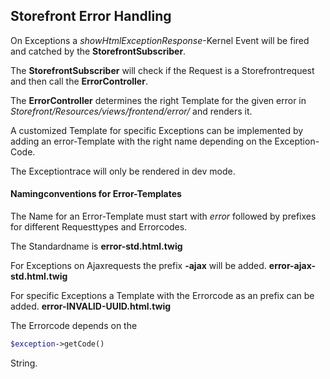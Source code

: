 Storefront Error Handling
-------------------------

On Exceptions a *showHtmlExceptionResponse*-Kernel Event will be fired and catched by the **StorefrontSubscriber**.

The **StorefrontSubscriber** will check if the Request is a Storefrontrequest and then call the **ErrorController**.

The **ErrorController** determines the right Template for the given error in *Storefront/Resources/views/frontend/error/* and renders it.

A customized Template for specific Exceptions can be implemented by adding an error-Template with the right name depending on the Exception-Code.

The Exceptiontrace will only be rendered in dev mode.

#### Namingconventions for Error-Templates

The Name for an Error-Template must start with *error* followed by prefixes for different Requesttypes and Errorcodes.

The Standardname is **error-std.html.twig**

For Exceptions on Ajaxrequests the prefix **-ajax** will be added. **error-ajax-std.html.twig**

For specific Exceptions a Template with the Errorcode as an prefix can be added. **error-INVALID-UUID.html.twig**

The Errorcode depends on the 
```php 
$exception->getCode()
``` 
String. 
 

